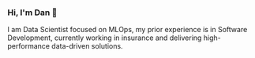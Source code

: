 ### Hi, I'm Dan 👋

I am Data Scientist focused on MLOps, my prior experience is in Software Development, currently working in insurance and delivering high-performance data-driven solutions.
